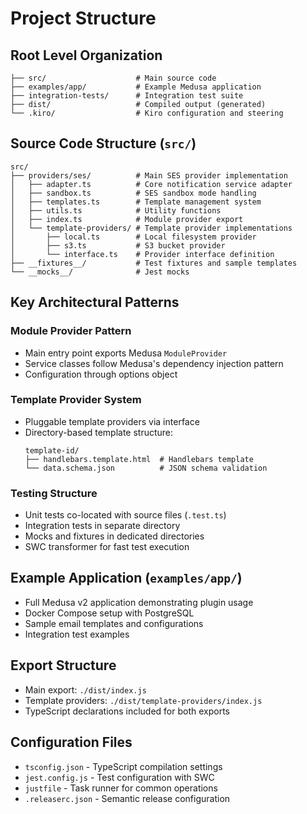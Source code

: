 # Project Structure

## Root Level Organization
```
├── src/                    # Main source code
├── examples/app/           # Example Medusa application
├── integration-tests/      # Integration test suite
├── dist/                   # Compiled output (generated)
└── .kiro/                  # Kiro configuration and steering
```

## Source Code Structure (`src/`)
```
src/
├── providers/ses/          # Main SES provider implementation
│   ├── adapter.ts          # Core notification service adapter
│   ├── sandbox.ts          # SES sandbox mode handling
│   ├── templates.ts        # Template management system
│   ├── utils.ts            # Utility functions
│   ├── index.ts            # Module provider export
│   └── template-providers/ # Template provider implementations
│       ├── local.ts        # Local filesystem provider
│       ├── s3.ts           # S3 bucket provider
│       └── interface.ts    # Provider interface definition
├── __fixtures__/           # Test fixtures and sample templates
└── __mocks__/              # Jest mocks
```

## Key Architectural Patterns

### Module Provider Pattern
- Main entry point exports Medusa `ModuleProvider`
- Service classes follow Medusa's dependency injection pattern
- Configuration through options object

### Template Provider System
- Pluggable template providers via interface
- Directory-based template structure:
  ```
  template-id/
  ├── handlebars.template.html  # Handlebars template
  └── data.schema.json          # JSON schema validation
  ```

### Testing Structure
- Unit tests co-located with source files (`.test.ts`)
- Integration tests in separate directory
- Mocks and fixtures in dedicated directories
- SWC transformer for fast test execution

## Example Application (`examples/app/`)
- Full Medusa v2 application demonstrating plugin usage
- Docker Compose setup with PostgreSQL
- Sample email templates and configurations
- Integration test examples

## Export Structure
- Main export: `./dist/index.js`
- Template providers: `./dist/template-providers/index.js`
- TypeScript declarations included for both exports

## Configuration Files
- `tsconfig.json` - TypeScript compilation settings
- `jest.config.js` - Test configuration with SWC
- `justfile` - Task runner for common operations
- `.releaserc.json` - Semantic release configuration